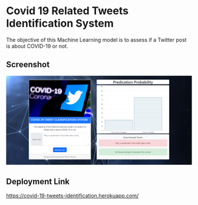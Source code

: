 # Covid 19 Related Tweets Identification System
The objective of this Machine Learning model is to assess if a Twitter post is about COVID-19 or not.

## Screenshot
![Spam Message Detector App Screenshot](https://raw.githubusercontent.com/TechyNilesh/Covid-19-Related-Tweets-Identification-System/master/screencapture.png "Spam Message Detector App Screenshot")

## Deployment Link

https://covid-19-tweets-identification.herokuapp.com/
